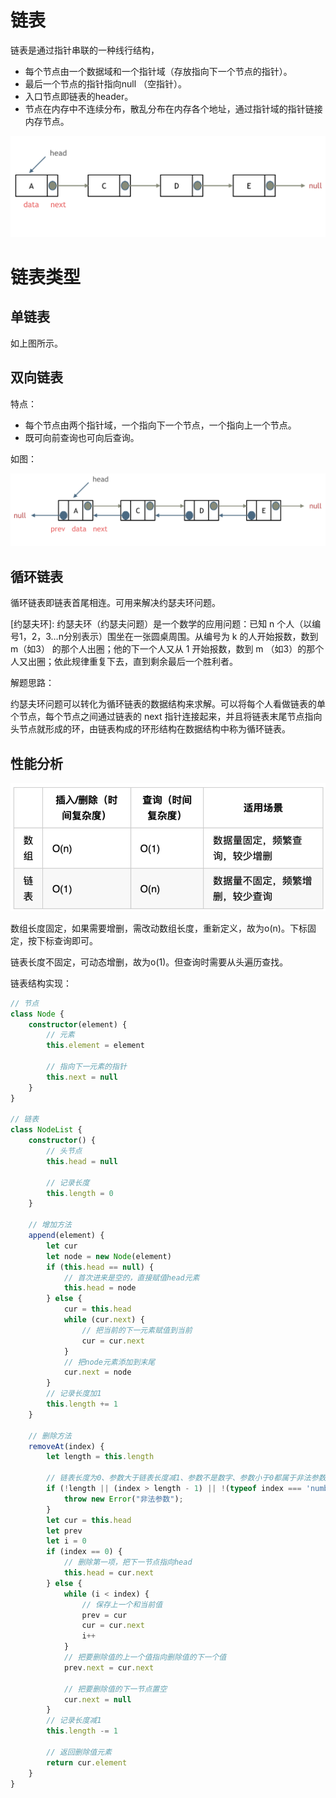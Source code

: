 # 链表

链表是通过指针串联的一种线行结构，

- 每个节点由一个数据域和一个指针域（存放指向下一个节点的指针）。
- 最后一个节点的指针指向null （空指针）。
- 入口节点即链表的header。
- 节点在内存中不连续分布，散乱分布在内存各个地址，通过指针域的指针链接内存节点。

![指针](../img/指针.png)

# 链表类型



## 单链表

如上图所示。



## 双向链表

特点：

- 每个节点由两个指针域，一个指向下一个节点，一个指向上一个节点。
- 既可向前查询也可向后查询。

如图：

![双链表](../img/双链表.png)

## 循环链表

循环链表即链表首尾相连。可用来解决约瑟夫环问题。

[约瑟夫环]: 约瑟夫环（约瑟夫问题）是一个数学的应用问题：已知 n 个人（以编号1，2，3…n分别表示）围坐在一张圆桌周围。从编号为 k 的人开始报数，数到 m（如3） 的那个人出圈；他的下一个人又从 1 开始报数，数到 m （如3）的那个人又出圈；依此规律重复下去，直到剩余最后一个胜利者。

解题思路：

约瑟夫环问题可以转化为循环链表的数据结构来求解。可以将每个人看做链表的单个节点，每个节点之间通过链表的 next 指针连接起来，并且将链表末尾节点指向头节点就形成的环，由链表构成的环形结构在数据结构中称为循环链表。



## 性能分析



![链表-数组复杂度](../img/链表-数组复杂度.png)

数组长度固定，如果需要增删，需改动数组长度，重新定义，故为o(n)。下标固定，按下标查询即可。

链表长度不固定，可动态增删，故为o(1)。但查询时需要从头遍历查找。



链表结构实现：

```typescript
// 节点
class Node {
    constructor(element) {
        // 元素
        this.element = element

        // 指向下一元素的指针
        this.next = null
    }
}

// 链表
class NodeList {
    constructor() {
        // 头节点
        this.head = null

        // 记录长度
        this.length = 0
    }

    // 增加方法
    append(element) {
        let cur
        let node = new Node(element)
        if (this.head == null) {
            // 首次进来是空的，直接赋值head元素
            this.head = node
        } else {
            cur = this.head
            while (cur.next) {
                // 把当前的下一元素赋值到当前
                cur = cur.next
            }
            // 把node元素添加到末尾
            cur.next = node
        }
        // 记录长度加1
        this.length += 1
    }

    // 删除方法
    removeAt(index) {
        let length = this.length

        // 链表长度为0、参数大于链表长度减1、参数不是数字、参数小于0都属于非法参数
        if (!length || (index > length - 1) || !(typeof index === 'number') || index < 0) {
            throw new Error("非法参数");
        }
        let cur = this.head
        let prev
        let i = 0
        if (index == 0) {
            // 删除第一项，把下一节点指向head
            this.head = cur.next
        } else {
            while (i < index) {
                // 保存上一个和当前值
                prev = cur
                cur = cur.next
                i++
            }
            // 把要删除值的上一个值指向删除值的下一个值
            prev.next = cur.next

            // 把要删除值的下一节点置空
            cur.next = null
        }
        // 记录长度减1
        this.length -= 1

        // 返回删除值元素
        return cur.element
    }
}
```


